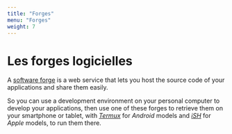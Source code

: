 ```yaml
---
title: "Forges"
menu: "Forges"
weight: 7
---
```


# Les forges logicielles

A [software forge](https://en.wikipedia.org/wiki/Forge_(software)) is a web service that lets you host the source code of your applications and share them easily.

So you can use a development environment on your personal computer to develop your applications, then use one of these forges to retrieve them on your smartphone or tablet, with [*Termux*](../termux) for *Android* models and [*iSH*](../ish) for *Apple* models, to run them there.
